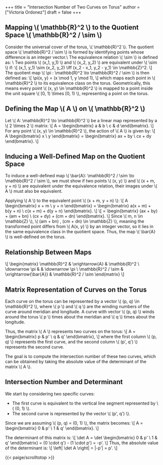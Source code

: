 +++
title = "Intersection Number of Two Curves on Torus"
author = ["Victoria Ordonez"]
draft = false
+++

## Mapping \\( \mathbb{R}^2 \\) to the Quotient Space \\( \mathbb{R}^2 / \sim \\)

Consider the universal cover of the torus, \\( \mathbb{R}^2 \\). The quotient space \\( \mathbb{R}^2 / \sim \\) is formed by identifying points whose difference is an integer vector.\\
The equivalence relation \\( \sim \\) is defined as: \\
Two points \\( (x_1, y_1) \\) and \\( (x_2, y_2) \\) are equivalent under \\( \sim \\) if:
\\[
(x_1, y_1) \sim (x_2, y_2) \iff (x_2 - x_1, y_2 - y_1) \in \mathbb{Z}^2.
\\]
The quotient map \\( \pi : \mathbb{R}^2 \to \mathbb{R}^2 / \sim \\) is then defined as:
\\[
\pi(x, y) = (x \mod 1, y \mod 1),
\\]
which maps each point in \\( \mathbb{R}^2 \\) to its equivalence class on the torus. Geometrically, this means every point \\( (x, y) \in \mathbb{R}^2 \\) is mapped to a point inside the unit square \\( [0, 1) \times [0, 1) \\), representing a point on the torus.

## Defining the Map \\( A \\) on \\( \mathbb{R}^2 \\)

Let \\( A: \mathbb{R}^2 \to \mathbb{R}^2 \\) be a linear map represented by a \\( 2 \times 2 \\) matrix:
\\[
A = \begin{bmatrix}
  a & b \\
  c & d
\end{bmatrix}.
\\]
For any point \\( (x, y) \in \mathbb{R}^2 \\), the action of \\( A \\) is given by:
\\[
A \begin{bmatrix} x \\ y \end{bmatrix} = \begin{bmatrix}
  ax + by \\
  cx + dy
\end{bmatrix}.
\\]

## Inducing a Well-Defined Map on the Quotient Space

To induce a well-defined map \\( \bar{A}: \mathbb{R}^2 / \sim \to \mathbb{R}^2 / \sim \\), we must show if two points \\( (x, y) \\) and \\( (x + m, y + n) \\) are equivalent under the equivalence relation, their images under \\( A \\) must also be equivalent.

Applying \\( A \\) to the equivalent point \\( (x + m, y + n) \\):
\\[
A \begin{bmatrix} x + m \\ y + n \end{bmatrix} = \begin{bmatrix}
  a(x + m) + b(y + n) \\
  c(x + m) + d(y + n)
\end{bmatrix}.
\\]
\\[
= \begin{bmatrix}
  (ax + by) + (am + bn) \\
  (cx + dy) + (cm + dn)
\end{bmatrix}.
\\]
Since \\( m, n \in \mathbb{Z} \\), \\( (am + bn) , (cm + dn) \in \mathbb{Z} \\), meaning the transformed point differs from \\( A(x, y) \\) by an integer vector, so it lies in the same equivalence class in the quotient space. Thus, the map \\( \bar{A} \\) is well-defined on the torus.

## Relationship Between Maps

\\[
\begin{matrix}
    \mathbb{R}^2 & \xrightarrow{A} & \mathbb{R}^2 \\
    \downarrow \pi &  & \downarrow \pi \\
    \mathbb{R}^2 / \sim & \xrightarrow{\bar{A}} & \mathbb{R}^2 / \sim
\end{matrix}
\\]

## Matrix Representation of Curves on the Torus

Each curve on the torus can be represented by a vector \\( (p, q) \in \mathbb{R}^2 \\), where \\( p \\) and \\( q \\) are the winding numbers of the curve around meridian and longitude. A curve with vector \\( (p, q) \\) winds around the torus \\( p \\) times about the meridian and \\( q \\) times about the longitude.

Thus, the matrix \\( A \\) represents two curves on the torus:
\\[
A = \begin{bmatrix}
  p & p' \\
  q & q'
\end{bmatrix},
\\]
where the first column \\( (p, q) \\) represents the first curve, and the second column \\( (p', q') \\) represents the second curve.

The goal is to compute the intersection number of these two curves, which can be obtained by taking the absolute value of the determinant of the matrix \\( A \\).

## Intersection Number and Determinant

We start by considering two specific curves:
- The first curve is equivalent to the vertical line segment represented by \\( (0, 1) \\).
- The second curve is represented by the vector \\( (p', q') \\).

Since we are assuming \\( (p, q) = (0, 1) \\), the matrix becomes:
\\[
A = \begin{bmatrix} 0 & p' \\ 1 & q' \end{bmatrix}.
\\]

The determinant of this matrix is:
\\[
\det A = \det \begin{bmatrix} 0 & p' \\ 1 & q' \end{bmatrix} = (0 \cdot q') - (1 \cdot p') = -p'.
\\]
Thus, the absolute value of the determinant is:
\\[
\left| \det A \right| = |-p'| = p'.
\\]

{{< paige/scrolltotop >}}